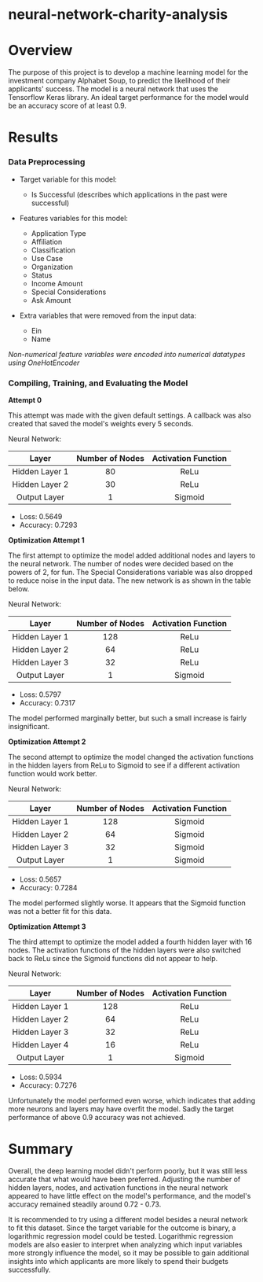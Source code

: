 # neural-network-charity-analysis

# Overview
The purpose of this project is to develop a machine learning model for the investment company Alphabet Soup, to predict the likelihood of their applicants' success. The model is a neural network that uses the Tensorflow Keras library. An ideal target performance for the model would be an accuracy score of at least 0.9.

# Results
### Data Preprocessing

- Target variable for this model:
	- Is Successful (describes which applications in the past were successful)

- Features variables for this model:
	- Application Type
	- Affiliation
	- Classification
	- Use Case
	- Organization
	- Status
	- Income Amount
	- Special Considerations
	- Ask Amount

- Extra variables that were removed from the input data:
	- Ein
	- Name

*Non-numerical feature variables were encoded into numerical datatypes using OneHotEncoder*

### Compiling, Training, and Evaluating the Model

**Attempt 0**

This attempt was made with the given default settings. A callback was also created that saved the model's weights every 5 seconds.

Neural Network:

|      Layer     | Number of Nodes | Activation Function |
|:--------------:|:---------------:|:-------------------:|
| Hidden Layer 1 |        80       |         ReLu        |
| Hidden Layer 2 |        30       |         ReLu        |
|  Output Layer  |        1        |       Sigmoid       |

- Loss: 0.5649
- Accuracy: 0.7293

**Optimization Attempt 1**

The first attempt to optimize the model added additional nodes and layers to the neural network. The number of nodes were decided based on the powers of 2, for fun. The Special Considerations variable was also dropped to reduce noise in the input data. The new network is as shown in the table below.

Neural Network:

|      Layer     | Number of Nodes | Activation Function |
|:--------------:|:---------------:|:-------------------:|
| Hidden Layer 1 |       128       |         ReLu        |
| Hidden Layer 2 |        64       |         ReLu        |
| Hidden Layer 3 |        32       |         ReLu        |
|  Output Layer  |        1        |       Sigmoid       |

- Loss: 0.5797
- Accuracy: 0.7317

The model performed marginally better, but such a small increase is fairly insignificant.

**Optimization Attempt 2**

The second attempt to optimize the model changed the activation functions in the hidden layers from ReLu to Sigmoid to see if a different activation function would work better.

Neural Network:

|      Layer     | Number of Nodes | Activation Function |
|:--------------:|:---------------:|:-------------------:|
| Hidden Layer 1 |       128       |       Sigmoid       |
| Hidden Layer 2 |        64       |       Sigmoid       |
| Hidden Layer 3 |        32       |       Sigmoid       |
|  Output Layer  |        1        |       Sigmoid       |

- Loss: 0.5657
- Accuracy: 0.7284

The model performed slightly worse. It appears that the Sigmoid function was not a better fit for this data.

**Optimization Attempt 3**

The third attempt to optimize the model added a fourth hidden layer with 16 nodes. The activation functions of the hidden layers were also switched back to ReLu since the Sigmoid functions did not appear to help.

Neural Network:

|      Layer     | Number of Nodes | Activation Function |
|:--------------:|:---------------:|:-------------------:|
| Hidden Layer 1 |       128       |         ReLu        |
| Hidden Layer 2 |        64       |         ReLu        |
| Hidden Layer 3 |        32       |         ReLu        |
| Hidden Layer 4 |        16       |         ReLu        |
|  Output Layer  |        1        |       Sigmoid       |

- Loss: 0.5934
- Accuracy: 0.7276

Unfortunately the model performed even worse, which indicates that adding more neurons and layers may have overfit the model. Sadly the target performance of above 0.9 accuracy was not achieved.

# Summary
Overall, the deep learning model didn't perform poorly, but it was still less accurate that what would have been preferred. Adjusting the number of hidden layers, nodes, and activation functions in the neural network appeared to have little effect on the model's performance, and the model's accuracy remained steadily around 0.72 - 0.73.

It is recommended to try using a different model besides a neural network to fit this dataset. Since the target variable for the outcome is binary, a logarithmic regression model could be tested. Logarithmic regression models are also easier to interpret when analyzing which input variables more strongly influence the model, so it may be possible to gain additional insights into which applicants are more likely to spend their budgets successfully.